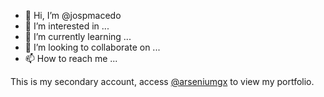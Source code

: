 - 👋 Hi, I’m @jospmacedo
- 👀 I’m interested in ...
- 🌱 I’m currently learning ...
- 💞️ I’m looking to collaborate on ...
- 📫 How to reach me ...

This is my secondary account, access [@arseniumgx](https://github.com/arseniumgx) to view my portfolio.
<!---
jospmacedo/jospmacedo is a ✨ special ✨ repository because its `README.md` (this file) appears on your GitHub profile.
You can click the Preview link to take a look at your changes.
--->
